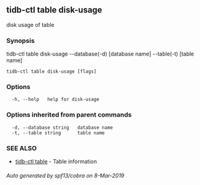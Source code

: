 ## tidb-ctl table disk-usage

disk usage of table

### Synopsis


tidb-ctl table disk-usage --database(-d) [database name] --table(-t) [table name]

```
tidb-ctl table disk-usage [flags]
```

### Options

```
  -h, --help   help for disk-usage
```

### Options inherited from parent commands

```
  -d, --database string   database name
  -t, --table string      table name
```

### SEE ALSO
* [tidb-ctl table](tidb-ctl_table.md)	 - Table information

###### Auto generated by spf13/cobra on 8-Mar-2019
